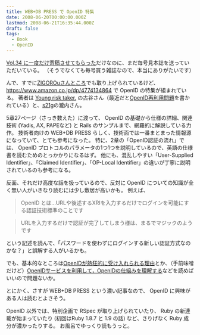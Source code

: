 ```yaml
---
title: WEB+DB PRESS で OpenID 特集
date: 2008-06-20T00:00:00.000Z
lastmod: 2008-06-21T16:35:44.000Z
draft: false
tags:
  - Book
  - OpenID
---
```


[Vol.34 に一度だけ寄稿させてもらった](/posts/20060818/p01)だけなのに、まだ毎号見本誌を送っていただいている。 （そうでなくても毎号買う雑誌なので、本当にありがたいです）

んで、すでに[ZIGOROuさんところ](http://d.hatena.ne.jp/ZIGOROu/20080619/1213870225)でも取り上げられているけど、 <https://www.amazon.co.jp/dp/4774134864> で OpenID の特集が組まれている。 著者は [Young risk taker.](http://rakuto.blogspot.com/) の古谷さん（最近だと[OpenID再利用問題](http://rakuto.blogspot.com/2008/04/openid_26.html)を書かれている）と、[s21g](http://blog.s21g.com/genki)の瀧内さん。

5章27ページ（さっき数えた）に渡って、 OpenID の基礎から仕様の詳細、関連技術 (Yadis, AX, PAPEなど) と Rails のサンプルまで、網羅的に解説している力作。 技術者向けの WEB+DB PRESS らしく、技術面では一番まとまった情報源になっていて、とても参考になった。 特に、2章の「OpenID認証の流れ」では、 OpenID プロトコルのパラメータの1つ1つを説明しているので、英語の仕様書を読むためのとっかかりになるはず。 他にも、混乱しやすい「User-Supplied Identifier」、「Claimed Identifier」、「OP-Local Identifier」の違いが丁寧に説明されているのも参考になる。

反面、それだけ高度な話を扱っているので、反対に OpenID についての知識が全く無い人がいきなり読むには少し敷居が高いかも。 例えば、

> OpenID とは…URLや後述するXRIを入力するだけでログインを可能にする認証技術標準のことです

> URLを入力するだけで認証が完了してしまう様は、まるでマジックのようです

という記述を読んで、「パスワードを使わずにログインする新しい認証方式なのかな？」と誤解する人がいるかも。

でも、基本的なところは[OpenIDが熱狂的に受け入れられる理由](http://www.atmarkit.co.jp/news/analysis/200704/23/openid.html)とか、（手前味噌だけど）[OpenIDサービスを利用して，OpenIDの仕組みを理解する](http://gihyo.jp/dev/feature/01/openid/0001)などを読めばいいので問題ないか。

とにかく、さすが WEB+DB PRESS という濃い記事なので、 OpenID に興味がある人は読むとよさそう。

OpenID 以外では、特別企画で RSpec が取り上げられていたり、 Ruby の新連載が始まっていたり (初回はRuby 1.8.7 と 1.9 の話) など、さりげなく Ruby 成分が濃かったりする。 お風呂でゆっくり読もうっと。
